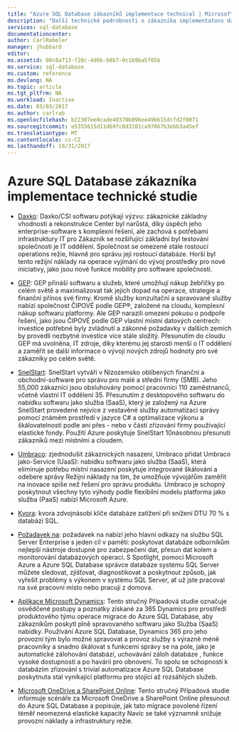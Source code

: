```yaml
---
title: "Azure SQL Database zákazníků implementace technical | Microsoft Docs"
description: "Další technické podrobnosti o zákazníka implementatons databáze SQL Azure k řešení obchodních problémů"
services: sql-database
documentationcenter: 
author: CarlRabeler
manager: jhubbard
editor: 
ms.assetid: 00c8a713-f20c-4d6b-b8b7-0c1b9ba5f05b
ms.service: sql-database
ms.custom: reference
ms.devlang: NA
ms.topic: article
ms.tgt_pltfrm: NA
ms.workload: Inactive
ms.date: 03/03/2017
ms.author: carlrab
ms.openlocfilehash: b22307ee0cade40370b096ee49bb15dcfd2f0071
ms.sourcegitcommit: e5355615d11d69fc8d3101ca97067b3ebb3a45ef
ms.translationtype: MT
ms.contentlocale: cs-CZ
ms.lasthandoff: 10/31/2017
---
```

# <a name="azure-sql-database-customer-implementation-technical-studies"></a>Azure SQL Database zákazníka implementace technické studie

- [Daxko](sql-database-implementation-daxko.md): Daxko/CSI softwaru potýkají výzvu: zákaznické základny vhodnosti a rekonstrukce Center byl narůstá, díky úspěch jeho enterprise-software s komplexní řešení, ale zachová s potřebami infrastruktury IT pro Zákazník se rozšiřující základní byl testování společnosti je IT oddělení. Společnost se omezené stále rostoucí operations režie, hlavně pro správu její rostoucí databáze. Horší byl tento režijní náklady na operace vyjímání do vývoj prostředky pro nové iniciativy, jako jsou nové funkce mobility pro software společnosti.

- [GEP](sql-database-implementation-gep.md): GEP přináší softwaru a služeb, které umožňují nákup žebříčky po celém světě a maximalizovat tak jejich dopad na operace, strategie a finanční přínos své firmy. Kromě služby konzultační a spravované služby nabízí společnost ČIPOVÉ podle GEP®, založené na cloudu, komplexní nákup softwaru platformy. Ale GEP narazili omezení pokusu o podpoře řešení, jako jsou ČIPOVÉ podle GEP vlastní místní datových centrech: investice potřebné byly zvládnutí a zákonné požadavky v dalších zemích by provedli nezbytné investice více stále složitý. Přesunutím do cloudu GEP má uvolněna, IT zdroje, díky kterému jej starosti menší o IT oddělení a zaměřit se další informace o vývoji nových zdrojů hodnoty pro své zákazníky po celém světě.

- [SnelStart](sql-database-implementation-snelstart.md): SnelStart vytváří v Nizozemsko oblíbených finanční a obchodní-software pro správu pro malé a střední firmy (SMB). Jeho 55,000 zákazníci jsou obsluhovány pomocí pracovníci 110 zaměstnanců, včetně vlastní IT oddělení 35. Přesunutím z desktopového softwaru do nabídku softwaru jako služba (SaaS), který je založený na Azure SnelStart provedené nejvíce z vestavěné služby automatizaci správy pomocí známém prostředí v jazyce C# a optimalizace výkonu a škálovatelnosti podle ani přes - nebo v části zřizování firmy používající elastické fondy. Použití Azure poskytuje SnelStart 10násobnou přesunutí zákazníků mezi místními a cloudem.

- [Umbraco](sql-database-implementation-umbraco.md): zjednodušit zákaznických nasazení, Umbraco přidat Umbraco jako-Service (UaaS): nabídku softwaru jako služba (SaaS), která eliminuje potřebu místní nasazení poskytuje integrované škálování a odebere správy Režijní náklady na tím, že umožňuje vývojářům zaměřit na inovace spíše než řešení pro správu produktu. Umbraco je schopný poskytnout všechny tyto výhody podle flexibilní modelu platforma jako služba (PaaS) nabízí Microsoft Azure.

- [Kvora](https://customers.microsoft.com/story/quorum-doubles-key-databases-workload-while-lowering-dtu-with-sql-database): kvora zdvojnásobí klíče databáze zatížení při snížení DTU 70 % s databází SQL.

- [Požadavek na](https://customers.microsoft.com/en-US/story/quest): požadavek na nabízí jeho hlavní odkazy na službu SQL Server Enterprise s jeden cíl v paměti: poskytovat databáze odborníkům nejlepší nástroje dostupné pro zabezpečení dat, přesun dat kolem a monitorování databázových operací. S Spotlight, pomocí Microsoft Azure a Azure SQL Database správce databáze systému SQL Server můžete sledovat, zjišťovat, diagnostikovat a poskytnout způsob, jak vyřešit problémy s výkonem v systému SQL Server, ať už jste pracoval na své pracovní místo nebo pracují z domova.

- [Aplikace Microsoft Dynamics](https://customers.microsoft.com/story/dynamics365operationsproductteam): Tento stručný Případová studie označuje osvědčené postupy a poznatky získané za 365 Dynamics pro prostředí produktového týmu operace migrace do Azure SQL Database, aby zákazníkům poskytl plně spravovaného softwaru jako Služba (SaaS) nabídky. Používání Azure SQL Database, Dynamics 365 pro jeho provozní tým bylo možné spravovat a provoz služby s výrazně méně pracovníky a snadno škálovat s funkcemi správy se na pole, jako je automatické zálohování databází, uchovávání záloh databáze , funkce vysoké dostupnosti a po havárii pro obnovení. To spolu se schopností k databázím zřizování s trivial automatizace Azure SQL Database poskytnuta stal vynikající platformu pro stojící až rozsáhlých služeb.

- [Microsoft OneDrive a SharePoint Online](https://customers.microsoft.com/story/microsoft-azure-sql-database-dicrete-manufacturing-united-states): Tento stručný Případová studie informuje scénáře za Microsoft OneDrive a SharePoint Online přesunout do Azure SQL Database a popisuje, jak tato migrace povolené řízení téměř neomezená elastické kapacity Navíc se také významně snižuje provozní náklady a infrastruktury režie.
